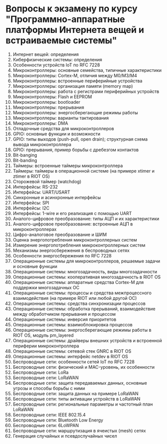 # Вопросы к экзамену по курсу "Программно-аппаратные платформы Интернета вещей и встраиваемые системы"

1. Интернет вещей: определения
2. Киберфизические системы: определения
3. Особенности устройств IoT по RFC 7228
4. Микроконтроллеры: основные семейства, типичные характеристики
5. Микроконтроллеры: Cortex-M, отличия между M0/M3/M4
6. Микроконтроллеры: встроенные периферийные устройства
7. Микроконтроллеры: организация памяти (memory map)
8. Микроконтроллеры: работа с регистрами периферийных устройств
9. Микроконтроллеры: Flash и EEPROM
10. Микроконтроллеры: bootloader
11. Микроконтроллеры: прерывания
12. Микроконтроллеры: энергосберегающие режимы работы
13. Микроконтроллеры: варианты тактирования
14. Микроконтроллеры: DMA
15. Отладочные средства для микроконтроллеров
16. GPIO: основные функции и возможности
17. GPIO: типы выходов (push-pull, open drain); структурная схема вывода микроконтроллера
18. GPIO: прерывания, пример борьбы с дребезгом контактов
19. Bit-banging
20. Bit-banding
21. Таймеры: встроенные таймеры микроконтроллера
22. Таймеры: таймеры в операционной системе (на примере xtimer и ztimer в RIOT OS)
23. Сторожевой таймер (watchdog)
24. Интерфейсы: RS-232
25. Интерфейсы: UART/USART
26. Синхронные и асинхронные интерфейсы
27. Интерфейсы: SPI
28. Интерфейсы: I2C
29. Интерфейсы: 1-wire и его реализация с помощью UART
30. Аналого-цифровое преобразование: типы АЦП и их характеристики
31. Аналого-цифровое преобразование: встроенные АЦП в микроконтроллерах
32. Цифро-аналоговое преобразование и ШИМ
33. Оценка энергопотребления микроконтроллерных систем
34. Измерение энергопотребления микроконтроллерных систем
35. Механизмы энергосбережения в беспроводных сетях
36. Особенности энергосбережения по RFC 7228
37. Операционные системы для микроконтроллеров, решаемые задачи и основные функции
38. Операционные системы: многозадачность, виды многозадачности
39. Операционные системы: кооперативная многозадачность в RIOT OS
40. Операционные системы: аппаратные средства Cortex-M для поддержки многозадачных ОС
41. Операционные системы: процессы и средства межпроцессного взаимодействия (на примере RIOT или любой другой ОС)
42. Операционные системы: средства синхронизации процессов
43. Операционные системы: обработка прерываний, взаимодействие между обработчиком прерывания и процессом
44. Операционные системы: инверсия приоритетов
45. Операционные системы: взаимоблокировка процессов
46. Операционные системы: энергосберегающие режимы работы в RIOT OS, модуль pm_layered
47. Операционные системы: драйверы внешних устройств и встроенной периферии микроконтроллера
48. Операционные системы: сетевой стек GNRC в RIOT OS
49. Операционные системы: интерфейс netdev в RIOT OS
50. Беспроводные сети: особенности сетей IoT по RFC 7228
51. Беспроводные сети: физический и MAC-уровень, их особенности
52. Беспроводные сети: LoRa
53. Беспроводные сети: LoRaWAN
54. Беспроводные сети: защита передаваемых данных, основные угрозы и способы борьбы с ними
55. Беспроводные сети: защита данных на примере LoRaWAN
56. Беспроводные сети: типы активации устройств в LoRaWAN
57. Беспроводные сети: региональные параметры и частотный план LoRaWAN
58. Беспроводные сети: IEEE 802.15.4
59. Беспроводные сети: Bluetooth Low Energy
60. Беспроводные сети: 6LoWPAN
61. Беспроводные сети: маршрутизация в ячеистых (mesh) сетях
62. Генерация случайных и псевдослучайных чисел